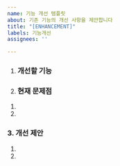 ```yaml
---
name: 기능 개선 템플릿
about: 기존 기능의 개선 사항을 제안합니다
title: "[ENHANCEMENT]"
labels: 기능개선
assignees: ''

---
```


1. ### 개선할 기능
<!-- 개선하고자 하는 기능의 이름과 현재 위치를 명시해주세요. --> 

2. ### 현재 문제점
<!--현재 기능의 불편한 점이나 부족한 점을 간단하게 작성해주세요.-->
1) 
2)
### 3. 개선 제안
<!-- 개선 방안을 간단하게 작성해주세요. -->
1) 
2)
